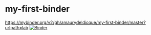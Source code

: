 # my-first-binder
https://mybinder.org/v2/gh/amaurydeldicque/my-first-binder/master?urlpath=lab
[![Binder](https://mybinder.org/badge_logo.svg)](https://mybinder.org/v2/gh/amaurydeldicque/my-first-binder/master?urlpath=lab)

